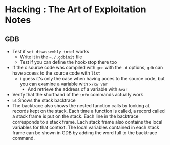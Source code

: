 # Hacking : The Art of Exploitation Notes

## GDB 

* Test if `set disassembly intel` works
  * Write it in the `~./.gdbinit` file
  * Test if you can define the hook-stop there too
* If the c source code was compiled with `gcc` with the  `-d` options, `gdb` can have access to the source code with `list`
  * i guess it's only the case when having acces to the source code, but you can examine a variable with `x/xw var`
    * And retrieve the address of a variable with `&var`
* Verify that the shorthand of the `info` commands actually work
*  `bt` Shows the stack backtrace
  * The backtrace also shows the nested function calls by looking at records kept on the stack. Each time a function is called, a record called a stack frame is put on the stack. Each line in the backtrace corresponds to a stack frame. Each stack frame also contains the local variables for that context. The local variables contained in each stack frame can be shown in GDB by adding the word full to the backtrace command.




